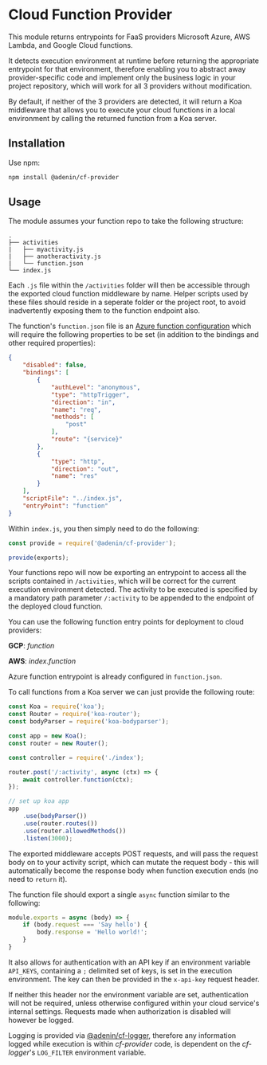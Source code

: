 # Cloud Function Provider

This module returns entrypoints for FaaS providers Microsoft Azure, AWS Lambda, and Google Cloud functions. 

It detects execution environment at runtime before returning the appropriate entrypoint for that environment, therefore enabling you to abstract away provider-specific code and implement only the business logic in your project repository, which will work for all 3 providers without modification.

By default, if neither of the 3 providers are detected, it will return a Koa middleware that allows you to execute your cloud functions in a local environment by calling the returned function from a Koa server.

## Installation

Use npm:

```bash
npm install @adenin/cf-provider
```

## Usage

The module assumes your function repo to take the following structure:

```
.
├── activities
|   ├── myactivity.js
|   ├── anotheractivity.js
|   └── function.json
└── index.js
```

Each `.js` file within the `/activities` folder will then be accessible through the exported cloud function middleware by name. Helper scripts used by these files should reside in a seperate folder or the project root, to avoid inadvertently exposing them to the function endpoint also. 

The function's `function.json` file is an [Azure function configuration](https://github.com/Azure/azure-functions-host/wiki/function.json) which will require the following properties to be set (in addition to the bindings and other required properties):

```json
{
    "disabled": false,
    "bindings": [
        {
            "authLevel": "anonymous",
            "type": "httpTrigger",
            "direction": "in",
            "name": "req",
            "methods": [
                "post"
            ],
            "route": "{service}"
        },
        {
            "type": "http",
            "direction": "out",
            "name": "res"
        }
    ],
    "scriptFile": "../index.js",
    "entryPoint": "function"
}
```

Within `index.js`, you then simply need to do the following:

```js
const provide = require('@adenin/cf-provider');

provide(exports);
```

Your functions repo will now be exporting an entrypoint to access all the scripts contained in `/activities`, which will be correct for the current execution environment detected. The activity to be executed is specified by a mandatory path parameter `/:activity` to be appended to the endpoint of the deployed cloud function.

You can use the following function entry points for deployment to cloud providers:

**GCP**: _function_

**AWS**: _index.function_

Azure function entrypoint is already configured in `function.json`.

To call functions from a Koa server we can just provide the following route:

```js
const Koa = require('koa');
const Router = require('koa-router');
const bodyParser = require('koa-bodyparser');

const app = new Koa();
const router = new Router();

const controller = require('./index');

router.post('/:activity', async (ctx) => {
    await controller.function(ctx);
});

// set up koa app
app
    .use(bodyParser())
    .use(router.routes())
    .use(router.allowedMethods())
    .listen(3000);
```

The exported middleware accepts POST requests, and will pass the request body on to your activity script, which can mutate the request body - this will automatically become the response body when function execution ends (no need to `return` it).

The function file should export a single `async` function similar to the following:

```js
module.exports = async (body) => {
    if (body.request === 'Say hello') {
        body.response = 'Hello world!';
    }
}
```

It also allows for authentication with an API key if an environment variable `API_KEYS`, containing a `;` delimited set of keys, is set in the execution environment. The key can then be provided in the `x-api-key` request header.

If neither this header nor the environment variable are set, authentication will not be required, unless otherwise configured within your cloud service's internal settings. Requests made when authorization is disabled will however be logged.

Logging is provided via [@adenin/cf-logger](https://www.npmjs.com/package/@adenin/cf-logger), therefore any information logged while execution is within _cf-provider_ code, is dependent on the _cf-logger_'s `LOG_FILTER` environment variable.